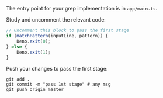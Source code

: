 The entry point for your grep implementation is in `app/main.ts`.

Study and uncomment the relevant code: 

```typescript
// Uncomment this block to pass the first stage
if (matchPattern(inputLine, pattern)) {
    Deno.exit(0);
} else {
    Deno.exit(1);
}
```

Push your changes to pass the first stage:

```
git add .
git commit -m "pass 1st stage" # any msg
git push origin master
```
